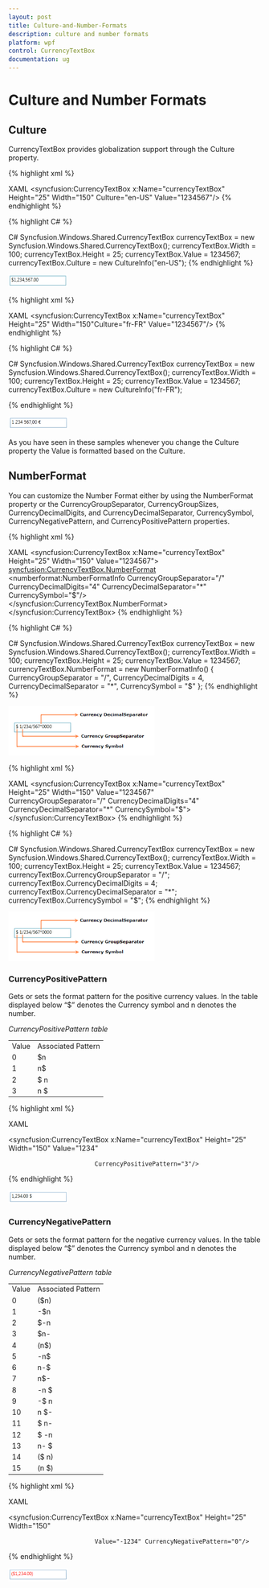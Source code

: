 ```yaml
---
layout: post
title: Culture-and-Number-Formats
description: culture and number formats
platform: wpf
control: CurrencyTextBox 
documentation: ug
---
```


# Culture and Number Formats

## Culture

CurrencyTextBox provides globalization support through the Culture property. 



{% highlight xml %}

XAML
<syncfusion:CurrencyTextBox x:Name="currencyTextBox" Height="25" Width="150" Culture="en-US" Value="1234567"/>
{% endhighlight %}

{% highlight C# %}

C#
Syncfusion.Windows.Shared.CurrencyTextBox currencyTextBox = new Syncfusion.Windows.Shared.CurrencyTextBox();
currencyTextBox.Width = 100;
currencyTextBox.Height = 25;
currencyTextBox.Value = 1234567;
currencyTextBox.Culture = new CultureInfo("en-US");
{% endhighlight %}


![](Culture-and-Number-Formats_images/Culture-and-Number-Formats_img1.png)





{% highlight xml %}

XAML
<syncfusion:CurrencyTextBox x:Name="currencyTextBox" Height="25" Width="150"Culture="fr-FR" Value="1234567"/>
{% endhighlight %}

{% highlight C# %}

C#
Syncfusion.Windows.Shared.CurrencyTextBox currencyTextBox = new Syncfusion.Windows.Shared.CurrencyTextBox();
currencyTextBox.Width = 100;
currencyTextBox.Height = 25;
currencyTextBox.Value = 1234567;
currencyTextBox.Culture = new CultureInfo("fr-FR");

{% endhighlight %}

![](Culture-and-Number-Formats_images/Culture-and-Number-Formats_img2.png)


As you have seen in these samples whenever you change the Culture property the Value is formatted based on the Culture.

## NumberFormat

You can customize the Number Format either by using the NumberFormat property or the CurrencyGroupSeparator, CurrencyGroupSizes, CurrencyDecimalDigits, and CurrencyDecimalSeparator, CurrencySymbol, CurrencyNegativePattern, and CurrencyPositivePattern properties.




{% highlight xml %}

XAML
<syncfusion:CurrencyTextBox x:Name="currencyTextBox" Height="25" Width="150"  Value="1234567">   
 <syncfusion:CurrencyTextBox.NumberFormat>        
<numberformat:NumberFormatInfo CurrencyGroupSeparator="/" CurrencyDecimalDigits="4" CurrencyDecimalSeparator="*"   CurrencySymbol="$"/>  
  </syncfusion:CurrencyTextBox.NumberFormat></syncfusion:CurrencyTextBox>
{% endhighlight %}

{% highlight C# %}

C#
Syncfusion.Windows.Shared.CurrencyTextBox currencyTextBox = new  Syncfusion.Windows.Shared.CurrencyTextBox();
currencyTextBox.Width = 100;
currencyTextBox.Height = 25;
currencyTextBox.Value = 1234567;
currencyTextBox.NumberFormat = new NumberFormatInfo() { CurrencyGroupSeparator = "/", CurrencyDecimalDigits = 4, CurrencyDecimalSeparator = "*", 
  CurrencySymbol = "$" };
{% endhighlight %}

![](Culture-and-Number-Formats_images/Culture-and-Number-Formats_img3.png)





{% highlight xml %}

XAML
<syncfusion:CurrencyTextBox x:Name="currencyTextBox" Height="25" Width="150" Value="1234567"                           
 CurrencyGroupSeparator="/" CurrencyDecimalDigits="4"    CurrencyDecimalSeparator="*" CurrencySymbol="$">
 </syncfusion:CurrencyTextBox>
{% endhighlight %}

{% highlight C# %}

C#
Syncfusion.Windows.Shared.CurrencyTextBox currencyTextBox = new   Syncfusion.Windows.Shared.CurrencyTextBox();
currencyTextBox.Width = 100;
currencyTextBox.Height = 25;
currencyTextBox.Value = 1234567;
currencyTextBox.CurrencyGroupSeparator = "/";
currencyTextBox.CurrencyDecimalDigits = 4;
currencyTextBox.CurrencyDecimalSeparator = "*";
currencyTextBox.CurrencySymbol = "$";
{% endhighlight %}


![](Culture-and-Number-Formats_images/Culture-and-Number-Formats_img4.png)



### CurrencyPositivePattern

Gets or sets the format pattern for the positive currency values. In the table displayed below “$” denotes the Currency symbol and n denotes the number.

 _CurrencyPositivePattern table_

<table>
<tr>
<td>
Value</td><td>
Associated Pattern</td></tr>
<tr>
<td>
0</td><td>
$n</td></tr>
<tr>
<td>
1</td><td>
n$</td></tr>
<tr>
<td>
2</td><td>
$ n</td></tr>
<tr>
<td>
3</td><td>
n $</td></tr>
</table>

{% highlight xml %}

XAML



<syncfusion:CurrencyTextBox x:Name="currencyTextBox" Height="25" Width="150" Value="1234" 

                            CurrencyPositivePattern="3"/>

{% endhighlight %}

![](Culture-and-Number-Formats_images/Culture-and-Number-Formats_img5.png)



### CurrencyNegativePattern

Gets or sets the format pattern for the negative currency values. In the table displayed below “$” denotes the Currency symbol and n denotes the number.

_CurrencyNegativePattern table_

<table>
<tr>
<td>
Value</td><td>
Associated Pattern</td></tr>
<tr>
<td>
0</td><td>
($n)</td></tr>
<tr>
<td>
1</td><td>
-$n</td></tr>
<tr>
<td>
2</td><td>
$-n</td></tr>
<tr>
<td>
3</td><td>
$n-</td></tr>
<tr>
<td>
4</td><td>
(n$)</td></tr>
<tr>
<td>
5</td><td>
-n$</td></tr>
<tr>
<td>
6</td><td>
n-$</td></tr>
<tr>
<td>
7</td><td>
n$-</td></tr>
<tr>
<td>
8</td><td>
-n $</td></tr>
<tr>
<td>
9</td><td>
-$ n</td></tr>
<tr>
<td>
10</td><td>
n $-</td></tr>
<tr>
<td>
11</td><td>
$ n-</td></tr>
<tr>
<td>
12</td><td>
$ -n</td></tr>
<tr>
<td>
13</td><td>
n- $</td></tr>
<tr>
<td>
14</td><td>
($ n)</td></tr>
<tr>
<td>
15</td><td>
(n $)</td></tr>
</table>

{% highlight xml %}

XAML



<syncfusion:CurrencyTextBox x:Name="currencyTextBox" Height="25" Width="150" 

                            Value="-1234" CurrencyNegativePattern="0"/>

{% endhighlight %}

![](Culture-and-Number-Formats_images/Culture-and-Number-Formats_img6.png)



